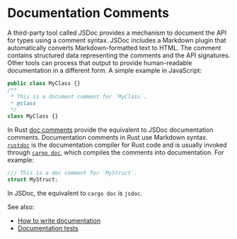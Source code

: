 # Documentation Comments

A third-party tool called JSDoc provides a mechanism to document the API for types using a comment syntax. JSDoc includes a Markdown plugin that automatically converts Markdown-formatted text to HTML. The comment contains structured data representing the comments and the API signatures. Other tools can process that output to provide human-readable documentation in a different form. A simple example in JavaScript:

```js
public class MyClass {}
/**
 * This is a document comment for `MyClass`.
 * @class
 */
class MyClass {}
```

In Rust [doc comments] provide the equivalent to JSDoc documentation comments. Documentation comments in Rust use Markdown syntax. [`rustdoc`][rustdoc] is the documentation compiler for Rust code and is usually invoked through [`cargo doc`][cargo doc], which compiles the comments into documentation. For example:

```rust
/// This is a doc comment for `MyStruct`.
struct MyStruct;
```

In JSDoc, the equivalent to `cargo doc` is `jsdoc`.

See also:

- [How to write documentation]
- [Documentation tests]

[doc comments]: https://doc.rust-lang.org/rust-by-example/meta/doc.html
[rustdoc]: https://doc.rust-lang.org/rustdoc/index.html
[cargo doc]: https://doc.rust-lang.org/cargo/commands/cargo-doc.html
[How to write documentation]: https://doc.rust-lang.org/rustdoc/how-to-write-documentation.html
[documentation tests]: https://doc.rust-lang.org/rustdoc/write-documentation/documentation-tests.html
